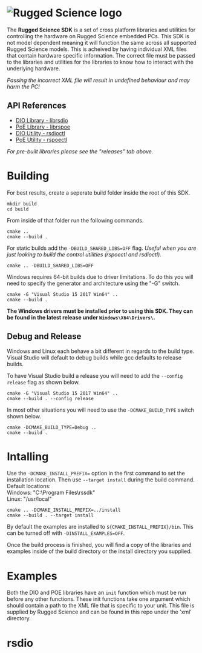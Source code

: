 # ![Rugged Science logo](https://www.ruggedscience.com/sites/default/files/RuggedScienceLogo.png)

The **Rugged Science SDK** is a set of cross platform libraries and utilities for controlling the hardware on Rugged Science embedded PCs. This SDK is not model dependent meaning it will function the same across all supported Rugged Science models. This is acheived by having individual XML files that contain hardware specific information. The correct file must be passed to the libraries and utilities for the libraries to know how to interact with the underlying hardware. 

*Passing the incorrect XML file will result in undefined behaviour and may harm the PC!*

## API References
* [DIO Library - librsdio](./librsdio.md)
* [PoE Library - librspoe](./librspoe.md)
* [DIO Utility - rsdioctl](./rsdioctl.md)
* [PoE Utility - rspoectl](./rspoectl.md)


*For pre-built libraries please see the "releases" tab above.*

# Building
For best results, create a seperate build folder inside the root of this SDK.

`mkdir build`\
`cd build`

From inside of that folder run the following commands.  

 `cmake ..`\
 `cmake --build .`

For static builds add the  `-DBUILD_SHARED_LIBS=OFF` flag. *Useful when you are just looking to build the control utilities (rspoectl and rsdioctl).* 

`cmake .. -DBUILD_SHARED_LIBS=OFF`

Windows requires 64-bit builds due to driver limitations. To do this you will need to specify the generator and architecture using the "-G" switch.
  
`cmake -G "Visual Studio 15 2017 Win64" ..`\
`cmake --build .`

**The Windows drivers must be installed prior to using this SDK. They can be found in the latest release under `Windows\X64\Drivers\`.**

## Debug and Release
Windows and Linux each behave a bit different in regards to the build type. Visual Studio will default to debug builds while gcc defaults to release builds.

To have Visual Studio build a release you will need to add the `--config release` flag as shown below.

`cmake -G "Visual Studio 15 2017 Win64" ..`  
`cmake --build . --config release`

In most other situations you will need to use the `-DCMAKE_BUILD_TYPE` switch shown below.

`cmake -DCMAKE_BUILD_TYPE=Debug ..`  
`cmake --build .`

# Intalling
Use the `-DCMAKE_INSTALL_PREFIX=` option in the first command to set the installation location. Then use `--target install` during the build command.
Default locations:  
Windows: "C:\Program Files\rssdk\"  
Linux: "/usr/local"

`cmake .. -DCMAKE_INSTALL_PREFIX=../install`  
`cmake --build . --target install`

By default the examples are installed to `${CMAKE_INSTALL_PREFIX}/bin`. This can be turned off with `-DINSTALL_EXAMPLES=OFF`.

Once the build process is finished, you will find a copy of the libraries and examples inside of the build directory or the install directory you supplied.

# Examples
Both the DIO and POE libraries have an `init` function which must be run before any other functions. These init functions take one argument which should contain a path to the XML file that is specific to your unit. This file is supplied by Rugged Science and can be found in this repo under the 'xml' directory.

# rsdio
